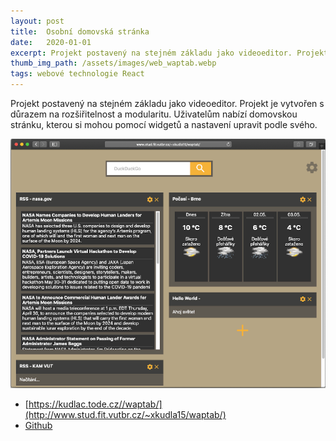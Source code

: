 ```yaml
---
layout: post
title:  Osobní domovská stránka
date:   2020-01-01
excerpt: Projekt postavený na stejném základu jako videoeditor. Projekt je vytvořen s důrazem na rozšiřitelnost a modularitu. Uživatelům nabízí domovskou stránku, kterou si mohou pomocí widgetů a nastavení upravit podle svého.
thumb_img_path: /assets/images/web_waptab.webp
tags: webové technologie React
---
```


Projekt postavený na stejném základu jako videoeditor. Projekt je vytvořen s důrazem na rozšiřitelnost a modularitu. Uživatelům nabízí domovskou stránku, kterou si mohou pomocí widgetů a nastavení upravit podle svého.

![Personal homepage screenshot](/assets/images/web_waptab.webp)

 - [https://kudlac.tode.cz//waptab/](http://www.stud.fit.vutbr.cz/~xkudla15/waptab/)
 - [Github](https://github.com/kudlav/waptab/)
